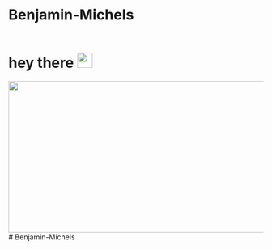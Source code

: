 # Benjamin-Michels

<img src="https://komarev.com/ghpvc/?username=your-github-username&style=flat-square&color=blue" alt=""/>

<h1>
  hey there
  <img src="https://media.giphy.com/media/UVG0BN8TOMKkPOJS6e/giphy.gif" width="30px"/>
</h1>


</div>
  <img src="https://media.giphy.com/media/dWesBcTLavkZuG35MI/giphy.gif" width="600" height="300"/>
</div>#   B e n j a m i n - M i c h e l s  
 